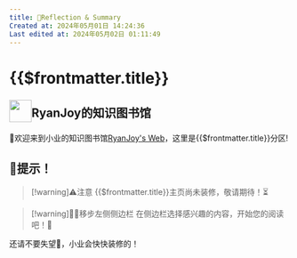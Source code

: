 ```yaml
---
title: 🤔Reflection & Summary
Created at: 2024年05月01日 14:24:36
Last edited at: 2024年05月02日 01:11:49
---
```

# {{$frontmatter.title}}

## <p><img src="/logo.png" style="height:40px;float:left;margin-top:-7px;"/><span >RyanJoy的知识图书馆</span></p>

👏欢迎来到小业的知识图书馆[RyanJoy's Web](https://get1024.github.io/RyanJoy-s_Web/)，这里是{{$frontmatter.title}}分区!

## 🚧提示！
>[!warning]⚠️注意
>{{$frontmatter.title}}主页尚未装修，敬请期待！⏳

>[!warning]🚶‍♂️移步左侧侧边栏
>在侧边栏选择感兴趣的内容，开始您的阅读吧！📖

还请不要失望🥺，小业会快快装修的！